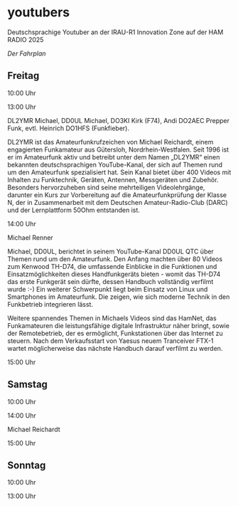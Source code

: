 # youtubers
Deutschsprachige Youtuber an der IRAU-R1 Innovation Zone auf der HAM RADIO 2025

_Der Fahrplan_

## Freitag

10:00 Uhr

13:00 Uhr

DL2YMR Michael, DD0UL Michael, DO3KI Kirk (F74), Andi DO2AEC Prepper Funk, evtl. Heinrich DO1HFS (Funkfieber).

DL2YMR ist das Amateurfunkrufzeichen von Michael Reichardt, einem engagierten Funkamateur aus Gütersloh, Nordrhein-Westfalen. Seit 1996 ist er im Amateurfunk aktiv und betreibt unter dem Namen „DL2YMR“ einen bekannten deutschsprachigen YouTube-Kanal, der sich auf Themen rund um den Amateurfunk spezialisiert hat. Sein Kanal bietet über 400 Videos mit Inhalten zu Funktechnik, Geräten, Antennen, Messgeräten und Zubehör. Besonders hervorzuheben sind seine mehrteiligen Videolehrgänge, darunter ein Kurs zur Vorbereitung auf die Amateurfunkprüfung der Klasse N, der in Zusammenarbeit mit dem Deutschen Amateur-Radio-Club (DARC) und der Lernplattform 50Ohm entstanden ist.

14:00 Uhr

Michael Renner

Michael, DD0UL, berichtet in seinem YouTube-Kanal DD0UL QTC über Themen rund um den Amateurfunk. Den Anfang machten über 80 Videos zum Kenwood TH-D74, die umfassende Einblicke in die Funktionen und Einsatzmöglichkeiten dieses Handfunkgeräts bieten - womit das TH-D74 das erste Funkgerät sein dürfte, dessen Handbuch vollständig verfilmt wurde :-)
Ein weiterer Schwerpunkt liegt beim Einsatz von Linux und Smartphones im Amateurfunk. Die zeigen, wie sich moderne Technik in den Funkbetrieb integrieren lässt.  

Weitere spannendes Themen in Michaels Videos sind das HamNet, das Funkamateuren die leistungsfähige digitale Infrastruktur näher bringt, sowie der Remotebetrieb, der es ermöglicht, Funkstationen über das Internet zu steuern. Nach dem Verkaufsstart von Yaesus neuem Tranceiver FTX-1 wartet möglicherweise das nächste Handbuch darauf verfilmt zu werden.

15:00 Uhr

## Samstag

10:00 Uhr

14:00 Uhr

Michael Reichardt

15:00 Uhr

## Sonntag

10:00 Uhr

13:00 Uhr
